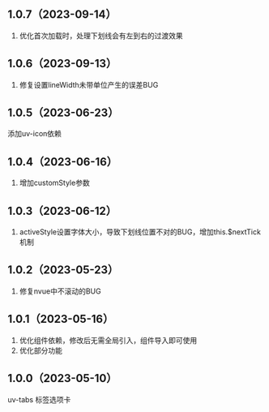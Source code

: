 ## 1.0.7（2023-09-14）
1. 优化首次加载时，处理下划线会有左到右的过渡效果
## 1.0.6（2023-09-13）
1. 修复设置lineWidth未带单位产生的误差BUG
## 1.0.5（2023-06-23）
添加uv-icon依赖
## 1.0.4（2023-06-16）
1. 增加customStyle参数
## 1.0.3（2023-06-12）
1. activeStyle设置字体大小，导致下划线位置不对的BUG，增加this.$nextTick机制
## 1.0.2（2023-05-23）
1. 修复nvue中不滚动的BUG
## 1.0.1（2023-05-16）
1. 优化组件依赖，修改后无需全局引入，组件导入即可使用
2. 优化部分功能
## 1.0.0（2023-05-10）
uv-tabs 标签选项卡
